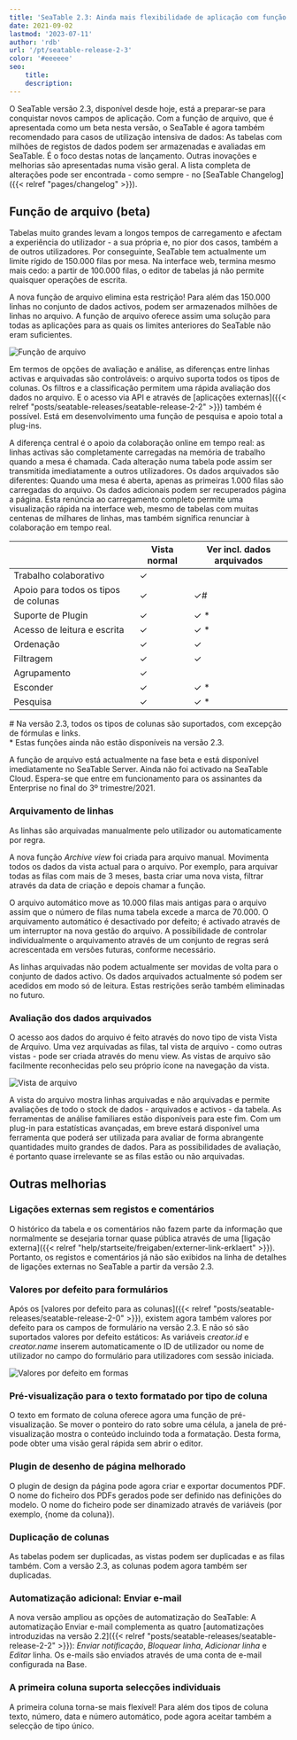 ```yaml
---
title: 'SeaTable 2.3: Ainda mais flexibilidade de aplicação com função de arquivo - SeaTable'
date: 2021-09-02
lastmod: '2023-07-11'
author: 'rdb'
url: '/pt/seatable-release-2-3'
color: '#eeeeee'
seo:
    title:
    description:
---
```


O SeaTable versão 2.3, disponível desde hoje, está a preparar-se para conquistar novos campos de aplicação. Com a função de arquivo, que é apresentada como um beta nesta versão, o SeaTable é agora também recomendado para casos de utilização intensiva de dados: As tabelas com milhões de registos de dados podem ser armazenadas e avaliadas em SeaTable. É o foco destas notas de lançamento. Outras inovações e melhorias são apresentadas numa visão geral. A lista completa de alterações pode ser encontrada - como sempre - no [SeaTable Changelog]({{< relref "pages/changelog" >}}).

## Função de arquivo (beta)

Tabelas muito grandes levam a longos tempos de carregamento e afectam a experiência do utilizador - a sua própria e, no pior dos casos, também a de outros utilizadores. Por conseguinte, SeaTable tem actualmente um limite rígido de 150.000 filas por mesa. Na interface web, termina mesmo mais cedo: a partir de 100.000 filas, o editor de tabelas já não permite quaisquer operações de escrita.

A nova função de arquivo elimina esta restrição! Para além das 150.000 linhas no conjunto de dados activos, podem ser armazenados milhões de linhas no arquivo. A função de arquivo oferece assim uma solução para todas as aplicações para as quais os limites anteriores do SeaTable não eram suficientes.

![Função de arquivo](Archive-function-1088x631.png)

Em termos de opções de avaliação e análise, as diferenças entre linhas activas e arquivadas são controláveis: o arquivo suporta todos os tipos de colunas. Os filtros e a classificação permitem uma rápida avaliação dos dados no arquivo. E o acesso via API e através de [aplicações externas]({{< relref "posts/seatable-releases/seatable-release-2-2" >}}) também é possível. Está em desenvolvimento uma função de pesquisa e apoio total a plug-ins.

A diferença central é o apoio da colaboração online em tempo real: as linhas activas são completamente carregadas na memória de trabalho quando a mesa é chamada. Cada alteração numa tabela pode assim ser transmitida imediatamente a outros utilizadores. Os dados arquivados são diferentes: Quando uma mesa é aberta, apenas as primeiras 1.000 filas são carregadas do arquivo. Os dados adicionais podem ser recuperados página a página. Esta renúncia ao carregamento completo permite uma visualização rápida na interface web, mesmo de tabelas com muitas centenas de milhares de linhas, mas também significa renunciar à colaboração em tempo real.

|                                      | Vista normal | Ver incl. dados arquivados |
| ------------------------------------ | ------------ | -------------------------- |
| Trabalho colaborativo                | ✓            |                            |
| Apoio para todos os tipos de colunas | ✓            | ✓#                         |
| Suporte de Plugin                    | ✓            | ✓ \*                       |
| Acesso de leitura e escrita          | ✓            | ✓ \*                       |
| Ordenação                            | ✓            | ✓                          |
| Filtragem                            | ✓            | ✓                          |
| Agrupamento                          | ✓            |                            |
| Esconder                             | ✓            | ✓ \*                       |
| Pesquisa                             | ✓            | ✓ \*                       |

\# Na versão 2.3, todos os tipos de colunas são suportados, com excepção de fórmulas e links.  
\* Estas funções ainda não estão disponíveis na versão 2.3.

A função de arquivo está actualmente na fase beta e está disponível imediatamente no SeaTable Server. Ainda não foi activado na SeaTable Cloud. Espera-se que entre em funcionamento para os assinantes da Enterprise no final do 3º trimestre/2021.

### Arquivamento de linhas

As linhas são arquivadas manualmente pelo utilizador ou automaticamente por regra.

A nova função _Archive view_ foi criada para arquivo manual. Movimenta todos os dados da vista actual para o arquivo. Por exemplo, para arquivar todas as filas com mais de 3 meses, basta criar uma nova vista, filtrar através da data de criação e depois chamar a função.

O arquivo automático move as 10.000 filas mais antigas para o arquivo assim que o número de filas numa tabela excede a marca de 70.000. O arquivamento automático é desactivado por defeito; é activado através de um interruptor na nova gestão do arquivo. A possibilidade de controlar individualmente o arquivamento através de um conjunto de regras será acrescentada em versões futuras, conforme necessário.

As linhas arquivadas não podem actualmente ser movidas de volta para o conjunto de dados activo. Os dados arquivados actualmente só podem ser acedidos em modo só de leitura. Estas restrições serão também eliminadas no futuro.

### Avaliação dos dados arquivados

O acesso aos dados do arquivo é feito através do novo tipo de vista Vista de Arquivo. Uma vez arquivadas as filas, tal vista de arquivo - como outras vistas - pode ser criada através do menu view. As vistas de arquivo são facilmente reconhecidas pelo seu próprio ícone na navegação da vista.

![Vista de arquivo](Archive-view-creation-1088x518.png)

A vista do arquivo mostra linhas arquivadas e não arquivadas e permite avaliações de todo o stock de dados - arquivados e activos - da tabela. As ferramentas de análise familiares estão disponíveis para este fim. Com um plug-in para estatísticas avançadas, em breve estará disponível uma ferramenta que poderá ser utilizada para avaliar de forma abrangente quantidades muito grandes de dados. Para as possibilidades de avaliação, é portanto quase irrelevante se as filas estão ou não arquivadas.

## Outras melhorias

### Ligações externas sem registos e comentários

O histórico da tabela e os comentários não fazem parte da informação que normalmente se desejaria tornar quase pública através de uma [ligação externa]({{< relref "help/startseite/freigaben/externer-link-erklaert" >}}). Portanto, os registos e comentários já não são exibidos na linha de detalhes de ligações externas no SeaTable a partir da versão 2.3.

### Valores por defeito para formulários

Após os [valores por defeito para as colunas]({{< relref "posts/seatable-releases/seatable-release-2-0" >}}), existem agora também valores por defeito para os campos de formulário na versão 2.3. E não só são suportados valores por defeito estáticos: As variáveis _creator.id_ e _creator.name_ inserem automaticamente o ID de utilizador ou nome de utilizador no campo do formulário para utilizadores com sessão iniciada.

![Valores por defeito em formas](Default-values-forms-1088x974.png)

### Pré-visualização para o texto formatado por tipo de coluna

O texto em formato de coluna oferece agora uma função de pré-visualização. Se mover o ponteiro do rato sobre uma célula, a janela de pré-visualização mostra o conteúdo incluindo toda a formatação. Desta forma, pode obter uma visão geral rápida sem abrir o editor.

### Plugin de desenho de página melhorado

O plugin de design da página pode agora criar e exportar documentos PDF. O nome do ficheiro dos PDFs gerados pode ser definido nas definições do modelo. O nome do ficheiro pode ser dinamizado através de variáveis (por exemplo, {nome da coluna}).

### Duplicação de colunas

As tabelas podem ser duplicadas, as vistas podem ser duplicadas e as filas também. Com a versão 2.3, as colunas podem agora também ser duplicadas.

### Automatização adicional: Enviar e-mail

A nova versão ampliou as opções de automatização do SeaTable: A automatização Enviar e-mail complementa as quatro [automatizações introduzidas na versão 2.2]({{< relref "posts/seatable-releases/seatable-release-2-2" >}}): _Enviar notificação_, _Bloquear linha_, _Adicionar linha_ e _Editar_ linha. Os e-mails são enviados através de uma conta de e-mail configurada na Base.

### A primeira coluna suporta selecções individuais

A primeira coluna torna-se mais flexível! Para além dos tipos de coluna texto, número, data e número automático, pode agora aceitar também a selecção de tipo único.
